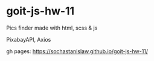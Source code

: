 # goit-js-hw-11

Pics finder made with html, scss & js

PixabayAPI, Axios

gh pages: https://sochastanislaw.github.io/goit-js-hw-11/

